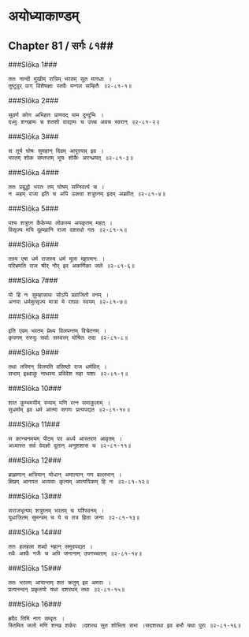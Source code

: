 अयोध्याकाण्डम्
===============================


## Chapter 81  / सर्गः ८१##


###Slōka 1###


    ततः नान्दी मुखीम् रात्रिम् भरतम् सूत मागधाः ।
    तुष्टुवुर् वाग् विशेषज्ञाः स्तवैः मन्गल सम्हितैः ॥२-८१-१॥


###Slōka 2###


    सुवर्ण कोण अभिहतः प्राणदद् याम दुन्दुभिः ।
    दध्मुः शन्खामः च शतशो वाद्यामः च उच्च अवच स्वरान् ॥२-८१-२॥


###Slōka 3###


    स तूर्य घोषः सुमहान् दिवम् आपूरयन्न् इव ।
    भरतम् शोक सम्तप्तम् भूयः शोकैः अरन्ध्रयत् ॥२-८१-३॥


###Slōka 4###


    ततः प्रबुद्धो भरतः तम् घोषम् सम्निवर्त्य च ।
    न अहम् राजा इति च अपि उक्त्वा शत्रुघ्नम् इदम् अब्रवीत् ॥२-८१-४॥


###Slōka 5###


    पश्य शत्रुघ्न कैकेय्या लोकस्य अपकृतम् महत् ।
    विसृज्य मयि दुह्खानि राजा दशरथो गतः ॥२-८१-५॥


###Slōka 6###


    तस्य एषा धर्म राजस्य धर्म मूला महात्मनः ।
    परिभ्रमति राज श्रीर् नौर् इव अकर्णिका जले ॥२-८१-६॥


###Slōka 7###


    यो हि नः सुमहान्नाथः सोऽपि प्रव्राजितो वनम् ।
    अनया धर्ममुत्सृज्य मात्रा मे राघवः स्वयम् ॥२-८१-७॥


###Slōka 8###


    इति एवम् भरतम् प्रेक्ष्य विलपन्तम् विचेतनम् ।
    कृपणम् रुरुदुः सर्वाः सस्वरम् योषितः तदा ॥२-८१-८॥


###Slōka 9###


    तथा तस्मिन् विलपति वसिष्ठो राज धर्मवित् ।
    सभाम् इक्ष्वाकु नाथस्य प्रविवेश महा यशाः ॥२-८१-९॥


###Slōka 10###


    शात कुम्भमयीम् रम्याम् मणि रत्न समाकुलाम् ।
    सुधर्माम् इव धर्म आत्मा सगणः प्रत्यपद्यत ॥२-८१-१०॥


###Slōka 11###


    स कान्चनमयम् पीठम् पर अर्ध्य आस्तरण आवृतम् ।
    अध्यास्त सर्व वेदज्ञो दूतान् अनुशशास च ॥२-८१-११॥


###Slōka 12###


    ब्राह्मणान् क्षत्रियान् योधान् अमात्यान् गण बल्लभान् ।
    क्षिप्रम् आनयत अव्यग्राः कृत्यम् आत्ययिकम् हि नः ॥२-८१-१२॥


###Slōka 13###


    सराजभृत्यम् शत्रुघ्नम् भरतम् च यश्स्विनम् ।
    युधाजितम् सुमन्त्रम् च ये च तत्र हिता जनाः ॥२-८१-१३॥


###Slōka 14###


    ततः हलहला शब्दो महान् समुदपद्यत ।
    रथैः अश्वैः गजैः च अपि जनानाम् उपगच्चताम् ॥२-८१-१४॥


###Slōka 15###


    ततः भरतम् आयान्तम् शत क्रतुम् इव अमराः ।
    प्रत्यनन्दन् प्रकृतयो यथा दशरथम् तथा ॥२-८१-१५॥


###Slōka 16###


    ह्रदैव तिमि नाग सम्वृतः ।
    स्तिमित जलो मणि शन्ख शर्करः ।दशरथ सुत शोभिता सभा ।सदशरथा इव बभौ यथा पुरा ॥२-८१-१६॥


